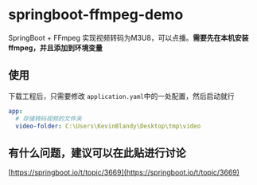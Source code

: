# springboot-ffmpeg-demo
SpringBoot + FFmpeg 实现视频转码为M3U8，可以点播。**需要先在本机安装ffmpeg，并且添加到环境变量**

## 使用
下载工程后，只需要修改 `application.yaml`中的一处配置，然后启动就行

```yaml
app:
  # 存储转码视频的文件夹
  video-folder: C:\Users\KevinBlandy\Desktop\tmp\video
```

## 有什么问题，建议可以在此贴进行讨论
[https://springboot.io/t/topic/3669](https://springboot.io/t/topic/3669)
